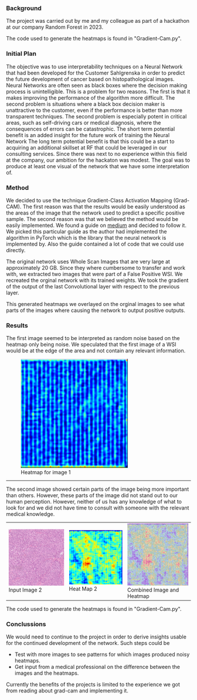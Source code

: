 ### Background
The project was carried out by me and my colleague as part of a hackathon at our company Random Forest in 2023.

The code used to generate the heatmaps is found in "Gradient-Cam.py".

### Initial Plan
The objective was to use interpretability techniques on a Neural Network that had been 
developed for the Customer Sahlgrenska in order to predict the future development of cancer based on histopathological images. 
Neural Networks are often seen as black boxes where the decision making process is
unintelligible. This is a problem for two reasons. The first is that it makes improving the
performance of the algorithm more difficult. The second problem is situations where a black
box decision maker is unattractive to the customer, even if the performance is better
than more transparent techniques. The second problem is especially potent in critical areas,
such as self-driving cars or medical diagnosis, where the consequences of errors can be
catastrophic.
The short term potential benefit is an added insight for the future work of training the Neural
Network
The long term potential benefit is that this could be a start to acquiring an additional skillset at RF
that could be leveraged in our consulting services. Since there was next to no experience within
this field at the company, our ambition for the hackaton was
modest. The goal was to produce at least one visual of the network that we have some
interpretation of.

### Method
We decided to use the technique Gradient-Class Activation Mapping (Grad-CAM).
The first reason was that the results would be easily understood as the areas of the image
that the network used to predict a specific positive sample. The second reason was that we
believed the method would be easily implemented.
We found a guide on [medium](https://medium.com/@stepanulyanin/implementing-grad-cam-in-pytorch-ea0937c31e82)
and decided to follow it. We picked this particular guide as the
author had implemented the algorithm in PyTorch which is the library that 
the neural network is implemented by. Also the guide contained a lot of code that we
could use directly.

The original network uses Whole Scan Images that are very large at approximately 20 GB. Since
they where cumbersome to transfer and work with, we extracted two images that were part of a False Positive WSI.
We recreated the orginal network with its trained weights. We took the gradient of the output of the last
Convolutional layer with respect to the previous layer.

This generated heatmaps we overlayed on the orginal images to see what parts of the images where causing the network to 
output positive outputs.


### Results
The first image seemed to be interpreted as random noise based on the heatmap only being noise. We speculated that the first
image of a WSI would be at the edge of the area and not contain any relevant information. 

<figure>
  <img
  src="https://github.com/PotentialKillScreen/Interpretability-Sahlgrenska/blob/main/HeatMap_1.png"
  alt="Alt text">
  <figcaption>Heatmap for image 1</figcaption>
</figure>

---

The second image showed certain parts of the image being more important than others. However, these parts of the image did not stand
out to our human perception. However, neither of us has any knowledge of what to look for and we did not have time to consult with 
someone with the relevant medical knowledge.


<table>
  <tr>
    <td>
      <img src="https://github.com/PotentialKillScreen/Interpretability-Sahlgrenska/blob/main/Input_image_2.png" alt="Input Image 2" style="width: 300px;"/>
      <br>
      <figcaption>Input Image 2</figcaption>
    </td>
    <td>
      <img src="https://github.com/PotentialKillScreen/Interpretability-Sahlgrenska/blob/main/Heatmap_2.png" alt="Input Image 2" style="width: 300px;"/>
      <br>
      <figcaption>Heat Map 2</figcaption>
    </td>
    <td>
      <img src="https://github.com/PotentialKillScreen/Interpretability-Sahlgrenska/blob/main/Combined_2.png" alt="Input Image 2" style="width: 300px;"/>
      <br>
      <figcaption>Combined Image and Heatmap</figcaption>
    </td>
  </tr>
</table>

The code used to generate the heatmaps is found in "Gradient-Cam.py".

### Conclussions
We would need to continue to the project in order to derive insights usable for the continued
development of the network. Such steps could be
- Test with more images to see patterns for which images produced noisy heatmaps.
- Get input from a medical professional on the difference between the images and the heatmaps.

Currently the benefits of the projects is limited to the experience we got from reading about grad-cam 
and implementing it.
